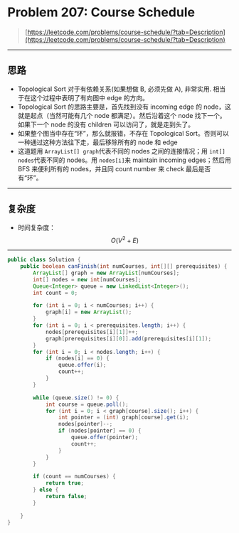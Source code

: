 # Problem 207: Course Schedule

> [https://leetcode.com/problems/course-schedule/?tab=Description](https://leetcode.com/problems/course-schedule/?tab=Description)

---

## 思路

* Topological Sort 对于有依赖关系\(如果想做 B, 必须先做 A\), 非常实用. 相当于在这个过程中表明了有向图中 edge 的方向。
* Topological Sort 的思路主要是，首先找到没有 incoming edge 的 node，这就是起点（当然可能有几个 node 都满足）。然后沿着这个 node 找下一个。如果下一个 node 的没有 children 可以访问了，就是走到头了。
* 如果整个图当中存在“环”，那么就报错，不存在 Topological Sort。否则可以一种通过这种方法往下走，最后移除所有的 node 和 edge
* 这道题用 `ArrayList[] graph`代表不同的 nodes 之间的连接情况；用 `int[] nodes`代表不同的 nodes。用 `nodes[i]`来 maintain incoming edges；然后用 BFS 来便利所有的 nodes，并且同 count number 来 check 最后是否有“环”。

----------

## 复杂度

* 时间复杂度： $$ O(V^2 + E) $$







---

```java
public class Solution {
    public boolean canFinish(int numCourses, int[][] prerequisites) {
        ArrayList[] graph = new ArrayList[numCourses];
        int[] nodes = new int[numCourses];
        Queue<Integer> queue = new LinkedList<Integer>();
        int count = 0;

        for (int i = 0; i < numCourses; i++) {
            graph[i] = new ArrayList();
        }
        for (int i = 0; i < prerequisites.length; i++) {
            nodes[prerequisites[i][1]]++;
            graph[prerequisites[i][0]].add(prerequisites[i][1]);
        }
        for (int i = 0; i < nodes.length; i++) {
            if (nodes[i] == 0) {
                queue.offer(i);
                count++;
            }
        }

        while (queue.size() != 0) {
            int course = queue.poll();
            for (int i = 0; i < graph[course].size(); i++) {
                int pointer = (int) graph[course].get(i);
                nodes[pointer]--;
                if (nodes[pointer] == 0) {
                    queue.offer(pointer);
                    count++;
                }
            }
        }

        if (count == numCourses) {
            return true;
        } else {
            return false;
        }

    }
}
```



